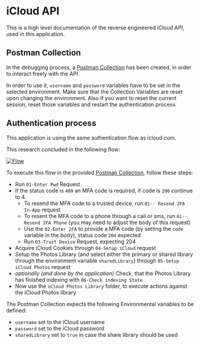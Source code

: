 # iCloud API

This is a high level documentation of the reverse engineered iCloud API, used in this application. 

## Postman Collection

In the debugging process, a [Postman Collection](https://github.com/steilerDev/icloud-photos-sync/tree/main/postman) has been created, in order to interact freely with the API.

In order to use it, `username` and `password` variables have to be set in the selected environment. Make sure that the Collection Variables are reset upon changing the environment. Also if you want to reset the current session, reset those variables and restart the authentication process

## Authentication process

This application is using the same authentication flow as icloud.com.

This research concluded in the following flow:

[![Flow](../assets/01_authentication-flow.jpeg)](https://miro.com/app/board/uXjVOxcisIM=/?share_link_id=646572552229)

To execute this flow in the provided [Postman Collection](https://github.com/steilerDev/icloud-photos-sync/tree/main/postman), follow these steps:

- Run `01-Enter Pwd` Request
- If the status code is `409` an MFA code is required, if code is `200` continue to 4.
  - To resend the MFA code to a trusted device, run `01-- Resend 2FA In-App` request
  - To resent the MFA code to a phone through a call or sms, run `01-- Resend 2FA Phone` (you may need to adjust the body of this request)
  - Use the `02-Enter 2FA` to provide a MFA code (by setting the `code` variable in the body), status code `204` expected
  - Run `03-Trust Device` Request, expecting 204
- Acquire iCloud Cookies through `04-Setup iCloud` request
- Setup the Photos Library (and select either the primary or shared library through the environment variable `sharedLibrary`) through `05-Setup iCloud Photos` request
- *optionally (and done by the application)* Check, that the Photos Library has finished indexing with `06-Check indexing State`
- Now use the `iCloud Photos Library` folder, to execute actions against the iCloud Photos library

The Postman Collection expects the following Environmental variables to be defined:
- `username` set to the iCloud username
- `password` set to the iCloud password
- `sharedLibrary` set to `true` in case the share library should be used